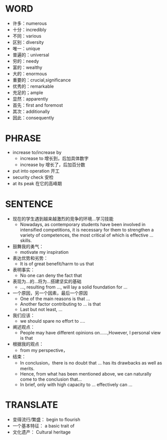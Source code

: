 # WORD
- 许多：numerous
- 十分：incredibly
- 不同：various
- 区别：diversity
- 唯一：unique
- 普遍的：universal
- 穷的：needy
- 富的：wealthy
- 大的：enormous
- 重要的：crucial,significance
- 优秀的：remarkable
- 充足的；ample
- 显然：apparently
- 首先：first and foremost
- 其次：additionally
- 因此：consequently
# PHRASE
- increase to/increase by	
	- increase to 增长到，后加具体数字
	- increase by 增长了，后加百分数
- put into operation 开工
- security check 安检
- at its peak 在它的高峰期
# SENTENCE
- 现在的学生遇到越来越激烈的竞争的环境...学习技能
	- Nowadays, as contemporary students have been involved in intensified competitions, it is necessary for them to strengthen a variety of competences, the most critical of which is effective ... skills.
- 鼓舞我的勇气：
	- motivate my inspiration
- 表达优势和劣势：
	- It is of great benefit/harm to us that
- 表明事实：
	- No one can deny the fact that
- 表现为...的...将为...搭建坚实的基础
	- ..., resulting from ..., will lay a solid foundation for ...
- 一个原因，另一个因素，最后一个原因
	- One of the main reasons is that ...
	- Another factor contributing to ... is that
	- Last but not least, ...
- 我们应该：
	- we should spare no effort to ....
- 阐述观点：
	- People may have different opinions on……,However, I personal view is that
- 根据我的观点：
	- from my perspective，
- 结束：
	- In conclusion，there is no doubt that ... has its drawbacks as well as merits.
	- Hence, from what has been mentioned above, we can naturally come to the conclusion that...
	- In brief, only with high capacity to ... effectively can ... 

# TRANSLATE
-  变得流行/繁盛：
begin to flourish
-  一个基本特征：
a basic trait of
-  文化遗产：
Cultural heritage